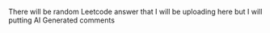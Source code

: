 There will be random Leetcode answer that I will be uploading here but I will putting AI Generated comments
